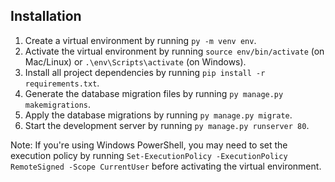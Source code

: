 ## Installation

1. Create a virtual environment by running `py -m venv env`.
2. Activate the virtual environment by running `source env/bin/activate` (on Mac/Linux) or `.\env\Scripts\activate` (on Windows).
3. Install all project dependencies by running `pip install -r requirements.txt`.
4. Generate the database migration files by running `py manage.py makemigrations`.
5. Apply the database migrations by running `py manage.py migrate`.
6. Start the development server by running `py manage.py runserver 80`.

Note: If you're using Windows PowerShell, you may need to set the execution policy by running `Set-ExecutionPolicy -ExecutionPolicy RemoteSigned -Scope CurrentUser` before activating the virtual environment.
